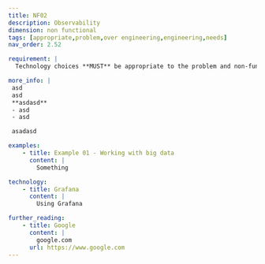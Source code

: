 ```yaml
---
title: NF02
description: Observability
dimension: non functional
tags: [appropriate,problem,over engineering,engineering,needs]
nav_order: 2.52

requirement: |
  Technology choices **MUST** be appropriate to the problem and non-functional needs i.e. we are as equally aware of over engineering as we are to under engineering. 

more_info: |
 asd
 asd
 **asdasd**
 - asd 
 - asd

 asadasd

examples: 
    - title: Example 01 - Working with big data
      content: |
        Something

technology:
    - title: Grafana
      content: |
        Using Grafana

further_reading:
    - title: Google
      content: |
        google.com
      url: https://www.google.com
---
```

